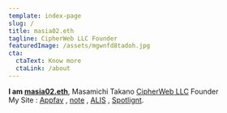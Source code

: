 ```yaml
---
template: index-page
slug: /
title: masia02.eth
tagline: CipherWeb LLC Founder
featuredImage: /assets/mgwnfd8tadoh.jpg
cta:
  ctaText: Know more
  ctaLink: /about
---
```

**I am [masia02.eth](https://masia02.eth.link/)**, Masamichi Takano [CipherWeb LLC](https://www.cipher-web.com/) Founder\
My Site : [Appfav](https://appfav.net/) , [note](https://note.com/masia02) , [ALIS](https://alis.to/users/masia02) , [Spotlignt](https://spotlight.soy/mypage?user_id=122).